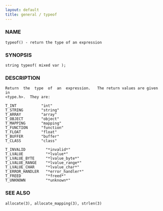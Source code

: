 ```yaml
---
layout: default
title: general / typeof
---
```


### NAME

    typeof() - return the type of an expression

### SYNOPSIS

    string typeof( mixed var );

### DESCRIPTION

    Return  the  type  of  an  expression.   The return values are given in
    <type.h>.  They are:

    T_INT           "int"
    T_STRING        "string"
    T_ARRAY         "array"
    T_OBJECT        "object"
    T_MAPPING       "mapping"
    T_FUNCTION      "function"
    T_FLOAT         "float"
    T_BUFFER        "buffer"
    T_CLASS         "class"

    T_INVALID         "*invalid*"
    T_LVALUE          "*lvalue*"
    T_LVALUE_BYTE     "*lvalue_byte*"
    T_LVALUE_RANGE    "*lvalue_range*"
    T_LVALUE_CHAR     "*lvalue_char*"
    T_ERROR_HANDLER   "*error_handler*"
    T_FREED           "*freed*"
    T_UNKNOWN         "*unknown*"

### SEE ALSO

    allocate(3), allocate_mapping(3), strlen(3)

